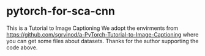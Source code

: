 # pytorch-for-sca-cnn

This is a Tutorial to Image Captioning
We adopt the envirments from https://github.com/sgrvinod/a-PyTorch-Tutorial-to-Image-Captioning where you can get some files about datasets. Thanks for the author supporting the code above.
